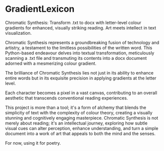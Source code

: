 # GradientLexicon
Chromatic Synthesis: Transform .txt to docx with letter-level colour gradients for enhanced, visually striking reading. Art meets intellect in text visualization.

Chromatic Synthesis represents a groundbreaking fusion of technology and artistry, a testament to the limitless possibilities of the written word. This Python-based endeavour delves into textual transformation, meticulously scanning a .txt file and transmuting its contents into a docx document adorned with a mesmerizing colour gradient. 

The brilliance of Chromatic Synthesis lies not just in its ability to enhance entire words but in its exquisite precision in applying gradients at the letter level. 

Each character becomes a pixel in a vast canvas, contributing to an overall aesthetic that transcends conventional reading experiences. 

This project is more than a tool; it's a form of alchemy that blends the simplicity of text with the complexity of colour theory, creating a visually stunning and cognitively engaging masterpiece. Chromatic Synthesis is not merely about reading; it's an intellectual journey, exploring how subtle visual cues can alter perception, enhance understanding, and turn a simple document into a work of art that appeals to both the mind and the senses.

For now, using it for poetry.
